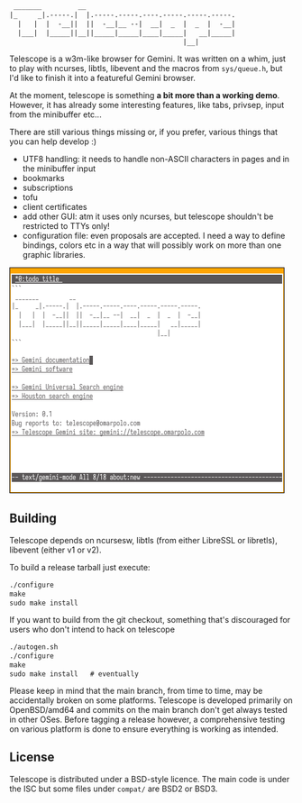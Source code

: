 ```
 _______         __
|_     _|.-----.|  |.-----.-----.----.-----.-----.-----.
  |   |  |  -__||  ||  -__|__ --|  __|  _  |  _  |  -__|
  |___|  |_____||__||_____|_____|____|_____|   __|_____|
                                           |__|
```

Telescope is a w3m-like browser for Gemini.  It was written on a whim,
just to play with ncurses, libtls, libevent and the macros from
`sys/queue.h`, but I'd like to finish it into a featureful Gemini
browser.

At the moment, telescope is something **a bit more than a working
demo**.  However, it has already some interesting features, like tabs,
privsep, input from the minibuffer etc...

There are still various things missing or, if you prefer, various
things that you can help develop :)

 - UTF8 handling: it needs to handle non-ASCII characters in pages and
   in the minibuffer input
 - bookmarks
 - subscriptions
 - tofu
 - client certificates
 - add other GUI: atm it uses only ncurses, but telescope shouldn't be
   restricted to TTYs only!
 - configuration file: even proposals are accepted.  I need a way to
   define bindings, colors etc in a way that will possibly work on
   more than one graphic libraries.

![Telescope new tab](images/about-new.png)


## Building

Telescope depends on ncursesw, libtls (from either LibreSSL or
libretls), libevent (either v1 or v2).

To build a release tarball just execute:

	./configure
	make
	sudo make install

If you want to build from the git checkout, something that's
discouraged for users who don't intend to hack on telescope

	./autogen.sh
	./configure
	make
	sudo make install	# eventually

Please keep in mind that the main branch, from time to time, may be
accidentally broken on some platforms.  Telescope is developed
primarily on OpenBSD/amd64 and commits on the main branch don't get
always tested in other OSes.  Before tagging a release however, a
comprehensive testing on various platform is done to ensure everything
is working as intended.


## License

Telescope is distributed under a BSD-style licence.  The main code is
under the ISC but some files under `compat/` are BSD2 or BSD3.
